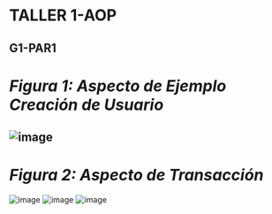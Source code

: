 # TALLER 1-AOP
G1-PAR1
--------------------------------------------------------------------------------------
# *Figura 1: Aspecto de Ejemplo Creación de Usuario*
![image](https://user-images.githubusercontent.com/73141188/138187639-cfb6a2df-745d-4b29-8ad3-959a488836b6.png)
--------------------------------------------------------------------------------------

# *Figura 2: Aspecto de Transacción*
![image](https://user-images.githubusercontent.com/73141188/138187952-ba87e04e-8b1a-495c-b071-1e301147e619.png)
![image](https://user-images.githubusercontent.com/73141188/138188002-3c0b2a5a-e7ff-48b5-b0d0-ba4def20723e.png)
![image](https://user-images.githubusercontent.com/73141188/138188024-4ec66177-3156-4b5c-ad04-a821556e7209.png)





